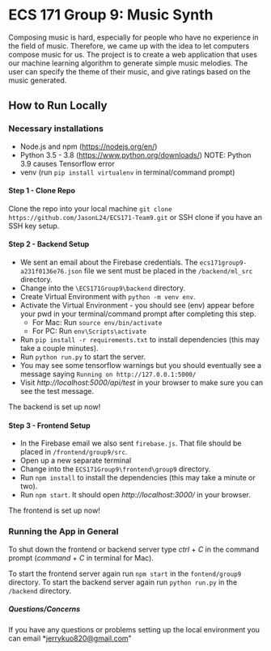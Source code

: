 # ECS 171 Group 9: Music Synth
Composing music is hard, especially for people who have no experience in the field of music. 
Therefore, we came up with the idea to let computers compose music for us. The project is to create a web application 
that uses our machine learning algorithm to generate simple music melodies. The user can specify the theme of their music, 
and give ratings based on the music generated.

## How to Run Locally
### Necessary installations
* Node.js and npm (https://nodejs.org/en/)
* Python 3.5 - 3.8 (https://www.python.org/downloads/)  NOTE: Python 3.9 causes Tensorflow error
* venv (run `pip install virtualenv` in terminal/command prompt)

#### Step 1 - Clone Repo
Clone the repo into your local machine
`git clone https://github.com/JasonL24/ECS171-Team9.git` or SSH clone if you have an SSH key setup.

#### Step 2 - Backend Setup
* We sent an email about the Firebase credentials. The `ecs171group9-a231f0136e76.json` file we sent must be placed in the `/backend/ml_src` directory.
* Change into the `\ECS171Group9\backend` directory.
* Create Virtual Environment with `python -m venv env`.
* Activate the Virtual Environment - you should see (env) appear before your pwd in your terminal/command prompt after completing this step.
   * For Mac: Run `source env/bin/activate`
   * For PC: Run `env\Scripts\activate`
* Run `pip install -r requirements.txt` to install dependencies (this may take a couple minutes). 
* Run `python run.py` to start the server.
* You may see some tensorflow warnings but you should eventually see a message saying `Running on http://127.0.0.1:5000/`
* Visit *http://localhost:5000/api/test* in your browser to make sure you can see the test message.

The backend is set up now!

#### Step 3 - Frontend Setup
* In the Firebase email we also sent `firebase.js`. That file should be placed in `/frontend/group9/src`.
* Open up a new separate terminal
* Change into the `ECS171Group9\frontend\group9` directory.
* Run `npm install` to install the dependencies (this may take a minute or two).
* Run `npm start`. It should open *http://localhost:3000/* in your browser.

The frontend is set up now!

### Running the App in General
To shut down the frontend or backend server type *ctrl* + *C* in the command prompt (*command* + *C* in terminal for Mac).

To start the frontend server again run `npm start` in the `fontend/group9` directory.
To start the backend server again run `python run.py` in the `/backend` directory.


##### Questions/Concerns
If you have any questions or problems setting up the local environment you can email *jerrykuo820@gmail.com"
